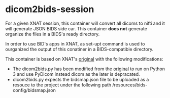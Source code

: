 # dicom2bids-session

For a given XNAT session, this container will convert all dicoms to nifti and it will generate JSON BIDS side car.
This container **does not** generate organize the files in a BIDS's ready directory.

In order to use BID's apps in XNAT, as set-upt command is used to ourganized the output of this conatiner in a BIDS-compatible directory.

This container is based on XNAT's [original](https://github.com/NrgXnat/docker-images/tree/master/dcm2bids-session) with the following modifications:

* The dicom2bids.py has been modified from the [original](https://bitbucket.org/nrg_customizations/nrg_pipeline_dicomtobids/src/default/scripts/catalog/DicomToBIDS/scripts/dcm2bids_wholeSession.py) to run on Python 3 and use PyDicom instead dicom as the later is depracated.
* dicom2bids.py expects the bidsmap.json file to be uploaded as a resouce to the project under the following path /resources/bids-config/bidsmap.json
